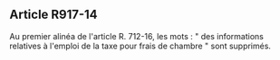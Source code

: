 Article R917-14
----
Au premier alinéa de l'article R. 712-16, les mots : " des informations
relatives à l'emploi de la taxe pour frais de chambre " sont supprimés.
